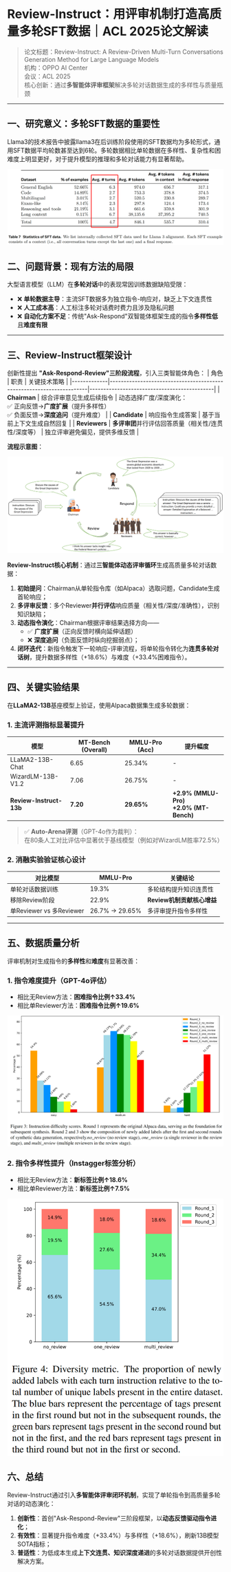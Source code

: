 # Review-Instruct：用评审机制打造高质量多轮SFT数据｜ACL 2025论文解读

> 论文标题：Review-Instruct: A Review-Driven Multi-Turn Conversations Generation Method for Large Language Models  
> 机构：OPPO AI Center  
> 会议：ACL 2025  
> 核心创新：通过**多智能体评审框架**解决多轮对话数据生成的多样性与质量瓶颈

---
## 一、研究意义：多轮SFT数据的重要性
Llama3的技术报告中披露llama3在后训练阶段使用的SFT数据均为多轮形式，通用SFT数据平均轮数甚至达到6轮。多轮数据相比单轮数据在多样性、复杂性和困难度上明显更好，对于提升模型的推理和多轮对话能力有显著帮助。

<p align="center">
  <img src="assets/llama3.png" alt="Llama" />
</p>

## 二、问题背景：现有方法的局限
大型语言模型（LLM）在**多轮对话**中的表现常因训练数据缺陷受限：
- ❌ **单轮数据主导**：主流SFT数据多为独立指令-响应对，缺乏上下文连贯性
- ❌ **人工成本高**：人工标注多轮对话费时费力且涉及隐私问题
- ❌ **自动化方案不足**：传统"Ask-Respond"双智能体框架生成的指令**多样性低**且**难度有限**

---

## 三、Review-Instruct框架设计
创新性提出 **"Ask-Respond-Review"三阶段流程**，引入三类智能体角色：
| 角色        | 职责                                                                 | 关键技术策略                                  |
|-------------|----------------------------------------------------------------------|---------------------------------------------|
| **Chairman**  | 综合评审意见生成后续指令                                | 动态选择广度/深度演化：<br>✅ 正向反馈→**广度扩展**（提升多样性）<br>✅ 负面反馈→**深度追问**（提升难度） |
| **Candidate** | 响应指令生成答案                                        | 基于当前上下文生成自然回复                    |
| **Reviewers** | **多评审团**并行评估回答质量（相关性/连贯性/深度等） | 独立评审避免偏见，提供多维反馈                |


**流程示意图**：  
<p align="center">
  <img src="assets/ri.png" alt="Review Instruct" />
</p>

**Review-Instruct核心机制**：通过**三智能体动态评审循环**生成高质量多轮对话数据：  
1. **初始提问**：Chairman从单轮指令库（如Alpaca）选取问题，Candidate生成首轮响应；  
2. **多评审反馈**：多个Reviewer**并行评估**响应质量（相关性/深度/准确性），识别知识缺陷；  
3. **动态指令演化**：Chairman根据评审结果选择方向——  
   - ✅ **广度扩展**（正向反馈时横向延伸话题）  
   - ❌ **深度追问**（负面反馈时纵向挖掘弱点）；  
4. **闭环迭代**：新指令触发下一轮响应-评审流程，将单轮指令转化为**连贯多轮对话树**，提升数据多样性（+18.6%）与难度（+33.4%困难指令）。

---

## 四、关键实验结果
在**LLaMA2-13B**基座模型上验证，使用Alpaca数据集生成多轮数据：

### 1. 主流评测指标显著提升
| 模型                 | MT-Bench (Overall) | MMLU-Pro (Acc) | 提升幅度 |
|----------------------|---------------------|----------------|----------|
| LLaMA2-13B-Chat      | 6.65                | 25.34%         | -        |
| WizardLM-13B-V1.2    | 7.06                | 26.75%         | -        |
| **Review-Instruct-13b** | **7.20**            | **29.65%**     | **+2.9% (MMLU-Pro)**<br>**+2.0% (MT-Bench)** |

> ✅ **Auto-Arena评测**（GPT-4o作为裁判）：  
> 在80条人工对比评估中显著优于基线模型（例如对WizardLM胜率72.5%）

### 2. 消融实验验证核心设计
| 对比模型                     | MMLU-Pro | 关键结论 |
|------------------------------|----------|----------|
| 单轮对话数据训练             | 19.3%    | 多轮结构提升知识连贯性 |
| 移除Review阶段               | 22.9%    | **Review机制贡献核心增益** |
| 单Reviewer vs 多Reviewer     | 26.7% → 29.65% | 多评审提升指令多样性 |

---

## 五、数据质量分析
评审机制对生成指令的**多样性**和**难度**有显著改善：
### 1. 指令难度提升（GPT-4o评估）
- 相比无Review方法：**困难指令比例↑33.4%**
- 相比单Reviewer方法：**困难指令比例↑19.6%**  
<p align="center">
  <img src="assets/fig3.png" alt="Instruction difficulty scores" />
</p>

### 2. 指令多样性提升（Instagger标签分析）
- 相比无Review方法：**新标签比例↑18.6%**
- 相比单Reviewer方法：**新标签比例↑7.5%**  

<p align="center">
  <img src="assets/fig4.png" alt="Instruction Diversity scores" />
</p>

## 六、总结
Review-Instruct通过引入**多智能体评审闭环机制**，实现了单轮指令到高质量多轮对话的动态演化：  
1. **创新性**：首创"Ask-Respond-Review"三阶段框架，以**动态反馈驱动指令进化**；  
2. **有效性**：显著提升指令难度（+33.4%）与多样性（+18.6%），刷新13B模型SOTA指标；  
3. **普适性**：为低成本生成**上下文连贯、知识深度递进**的多轮对话数据提供开创性解决方案。